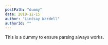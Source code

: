 ```yaml
---
postPath: "dummy"
date: 2019-12-15
author: "Lindsay Wardell"
authorId: ""
---
```

This is a dummy to ensure parsing always works.